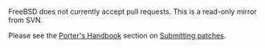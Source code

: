 FreeBSD does not currently accept pull requests. This is a read-only mirror from SVN.

Please see the [Porter's Handbook](https://docs.freebsd.org/en/books/porters-handbook/) section on [Submitting patches](https://docs.freebsd.org/en/books/porters-handbook/porting-submitting.html).
